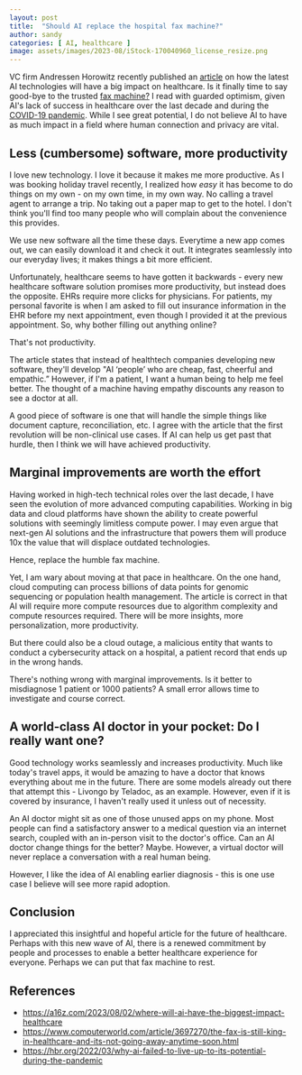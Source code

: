 ```yaml
---
layout: post
title:  "Should AI replace the hospital fax machine?"
author: sandy
categories: [ AI, healthcare ]
image: assets/images/2023-08/iStock-170040960_license_resize.png
---
```


VC firm Andressen Horowitz recently published an <a href="https://a16z.com/2023/08/02/where-will-ai-have-the-biggest-impact-healthcare" target="_blank">article</a> on how the latest AI technologies will have a big impact on healthcare.  Is it finally time to say good-bye to the trusted <a href="https://www.computerworld.com/article/3697270/the-fax-is-still-king-in-healthcare-and-its-not-going-away-anytime-soon.html" target="_blank">fax machine?</a>  I read with guarded optimism, given AI's lack of success in healthcare over the last decade and during the <a href="https://hbr.org/2022/03/why-ai-failed-to-live-up-to-its-potential-during-the-pandemic" target="_blank">COVID-19 pandemic</a>.  While I see great potential, I do not believe AI to have as much impact in a field where human connection and privacy are vital.

## Less (cumbersome) software, more productivity
I love new technology.  I love it because it makes me more productive.  As I was booking holiday travel recently, I realized how *easy* it has become to do things on my own - on my own time, in my own way.  No calling a travel agent to arrange a trip.  No taking out a paper map to get to the hotel.  I don't think you'll find too many people who will complain about the convenience this provides.

We use new software all the time these days.  Everytime a new app comes out, we can easily download it and check it out.  It integrates seamlessly into our everyday lives; it makes things a bit more efficient.

Unfortunately, healthcare seems to have gotten it backwards -
every new healthcare software solution promises more productivity, but instead does the opposite.  EHRs require more clicks for physicians.  For patients, my personal favorite is when I am asked to fill out insurance information in the EHR before my next appointment, even though I provided it at the previous appointment.  So, why bother filling out anything online?

That's not productivity.

The article states that instead of healthtech companies developing new software, they'll develop "AI ‘people’ who are cheap, fast, cheerful and empathic.”  However, if I'm a patient, I want a human being to help me feel better.  The thought of a machine having empathy discounts any reason to see a doctor at all.

A good piece of software is one that will handle the simple things like document capture, reconciliation, etc.  I agree with the article that the first revolution will be non-clinical use cases.  If AI can help us get past that hurdle, then I think we will have achieved productivity.


## Marginal improvements are worth the effort
Having worked in high-tech technical roles over the last decade, I have seen the evolution of more advanced computing capabilities.  Working in big data and cloud platforms have shown the ability to create powerful solutions with seemingly limitless compute power.  I may even argue that next-gen AI solutions and the infrastructure that powers them will produce 10x the value that will displace outdated technologies.

Hence, replace the humble fax machine.

Yet, I am wary about moving at that pace in healthcare.  On the one hand, cloud computing can process billions of data points for genomic sequencing or population health management.  The article is correct in that AI will require more compute resources due to algorithm complexity and compute resources required.  There will be more insights, more personalization, more productivity.  

But there could also be a cloud outage, a malicious entity that wants to conduct a cybersecurity attack on a hospital, a patient record that ends up in the wrong hands.

There's nothing wrong with marginal improvements.  Is it better to misdiagnose 1 patient or 1000 patients?  A small error allows time to investigate and course correct.


## A world-class AI doctor in your pocket: Do I really want one?
Good technology works seamlessly and increases productivity.  Much like today's travel apps, it would be amazing to have a doctor that knows everything about me in the future.  There are some models already out there that attempt this - Livongo by Teladoc, as an example.  However, even if it is covered by insurance, I haven't really used it unless out of necessity.  

An AI doctor might sit as one of those unused apps on my phone.  Most people can find a satisfactory answer to a medical question via an internet search, coupled with an in-person visit to the doctor's office.  Can an AI doctor change things for the better?  Maybe.  However, a virtual doctor will never replace a conversation with a real human being.

However, I like the idea of AI enabling earlier diagnosis - this is one use case I believe will see more rapid adoption. 

## Conclusion

I appreciated this insightful and hopeful article for the future of healthcare.  Perhaps with this new wave of AI, there is a renewed commitment by people and processes to enable a better healthcare experience for everyone.  Perhaps we can put that fax machine to rest.

## References

+ <https://a16z.com/2023/08/02/where-will-ai-have-the-biggest-impact-healthcare>
+ <https://www.computerworld.com/article/3697270/the-fax-is-still-king-in-healthcare-and-its-not-going-away-anytime-soon.html>
+ <https://hbr.org/2022/03/why-ai-failed-to-live-up-to-its-potential-during-the-pandemic>